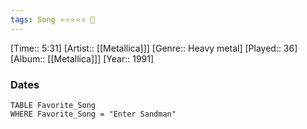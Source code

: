 ```yaml
---
tags: Song ⭐⭐⭐⭐⭐ 💛
---
```

[Time:: 5:31]
[Artist:: [[Metallica]]]
[Genre:: Heavy metal]
[Played:: 36]
[Album:: [[Metallica]]]
[Year:: 1991]
### Dates
````dataview
TABLE Favorite_Song
WHERE Favorite_Song = "Enter Sandman"
````